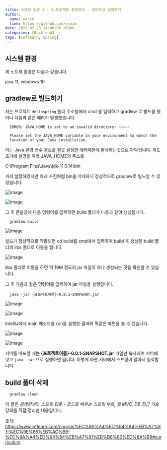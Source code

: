 ```yaml
---
title: 스프링 입문 3 - 2.프로젝트 환경설정 - 빌드하고 실행하기
author:
  name: osnim
  link: https://github.com/osnim
date: 2022-02-23 14:00:00 +0900
categories: [Back-end]
tags: [Inflearn, Spring]
---
```


## 시스템 환경

제 노트북 환경은 다음과 같습니다.

java 11, windows 10

## gradlew로 빌드하기

저는 프로젝트 `Hellospring` 폴더 주소창에서 cmd 를 입력하고 gradlew 로 빌드를 했더니 다음과 같은 에러가 발생했습니다.

```console
  ERROR: JAVA_HOME is set to an invalid directory: ~~~~~

  Please set the JAVA_HOME variable in your environment to match the
  location of your Java installation.
```

이는 Java 환경 변수 경로를 잘못 설정한 에러때문에 발생하는것으로 파악됩니다.
저도 초기에 설명을 따라 JAVA_HOME의 주소를

C:\Program Files\Java\jdk-11.0.14\bin

까지 설정하였지만 아래 사진처럼 bin을 삭제하니 정상적으로 gradlew로 빌드할 수 있었습니다.

![image](https://user-images.githubusercontent.com/79408217/155293151-a092aaf2-8c7b-4932-bdd2-b22cddf046b8.png)

![image](https://user-images.githubusercontent.com/79408217/155293058-534f1eb1-a002-42a4-b8f4-1a5a731aa6c2.png)

그 후 콘솔창에 다음 명령어를 입력하면 build 폴더가 다음과 같이 생성됩니다.

```console
  gradlew build
```

![image](https://user-images.githubusercontent.com/79408217/155293884-2ddd0e07-565b-40a1-b1a2-0cc74e292192.png)

빌드가 정상적으로 작동되면 cd build를 cmd에서 입력하여 build 후 생성된 build 폴더의 libs 폴더로 이동을 합니다.

![image](https://user-images.githubusercontent.com/79408217/155294208-b5ee1882-1d52-4321-96d7-b642ef1b4c26.png)

libs 폴더로 이동을 하면 약 19M 정도의 jar 파일이 하나 생성되는 것을 확인할 수 있습니다.

그 후 다음과 같은 명령어를 입력하여 jar 파일을 실행합니다.

```console
  java -jar {프로젝트이름}-0.0.1-SNAPSHOT.jar
```

![image](https://user-images.githubusercontent.com/79408217/155294809-336b5621-2836-4bbd-9ca2-7366c1a7af57.png)

![image](https://user-images.githubusercontent.com/79408217/155295000-5e351fee-e186-4d95-8116-c3768d56d654.png)

IntelliJ에서 main 메소드를 run을 실행한 결과와 똑같은 화면을 볼 수 있습니다.

![image](https://user-images.githubusercontent.com/79408217/155295876-8ea97584-9c71-4858-850d-17c931f89a41.png)

![image](https://user-images.githubusercontent.com/79408217/155295891-a9346d81-2d3d-4fff-ac34-80a410542eaa.png)

서버를 배포할 때는 **{프로젝트이름}-0.0.1-SNAPSHOT.jar** 파일만 복사하여 서버에 넣고 `java -jar` 으로 실행하면 됩니다.
이렇게 하면 서버에서 스프링이 알아서 동작합니다.

## build 폴더 삭제

```console
  gradlew clean
```

이 글은 *김영한님*의 _스프링 입문 - 코드로 배우는 스프링 부트, 웹 MVC, DB 접근 기술_ 강의를 직접 정리한 내용입니다.

출처: <https://www.inflearn.com/course/%EC%8A%A4%ED%94%84%EB%A7%81-%EC%9E%85%EB%AC%B8-%EC%8A%A4%ED%94%84%EB%A7%81%EB%B6%80%ED%8A%B8#curriculum>
